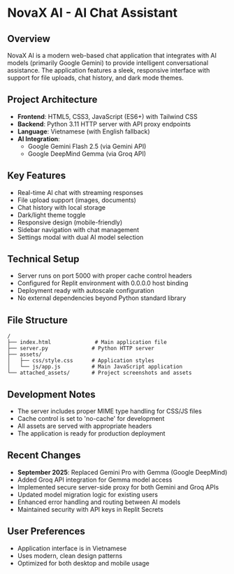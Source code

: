 # NovaX AI - AI Chat Assistant

## Overview
NovaX AI is a modern web-based chat application that integrates with AI models (primarily Google Gemini) to provide intelligent conversational assistance. The application features a sleek, responsive interface with support for file uploads, chat history, and dark mode themes.

## Project Architecture
- **Frontend**: HTML5, CSS3, JavaScript (ES6+) with Tailwind CSS
- **Backend**: Python 3.11 HTTP server with API proxy endpoints
- **Language**: Vietnamese (with English fallback)
- **AI Integration**: 
  - Google Gemini Flash 2.5 (via Gemini API)
  - Google DeepMind Gemma (via Groq API)

## Key Features
- Real-time AI chat with streaming responses
- File upload support (images, documents)
- Chat history with local storage
- Dark/light theme toggle
- Responsive design (mobile-friendly)
- Sidebar navigation with chat management
- Settings modal with dual AI model selection

## Technical Setup
- Server runs on port 5000 with proper cache control headers
- Configured for Replit environment with 0.0.0.0 host binding
- Deployment ready with autoscale configuration
- No external dependencies beyond Python standard library

## File Structure
```
/
├── index.html              # Main application file
├── server.py              # Python HTTP server
├── assets/
│   ├── css/style.css      # Application styles
│   └── js/app.js          # Main JavaScript application
└── attached_assets/       # Project screenshots and assets
```

## Development Notes
- The server includes proper MIME type handling for CSS/JS files
- Cache control is set to 'no-cache' for development
- All assets are served with appropriate headers
- The application is ready for production deployment

## Recent Changes
- **September 2025**: Replaced Gemini Pro with Gemma (Google DeepMind)
- Added Groq API integration for Gemma model access  
- Implemented secure server-side proxy for both Gemini and Groq APIs
- Updated model migration logic for existing users
- Enhanced error handling and routing between AI models
- Maintained security with API keys in Replit Secrets

## User Preferences
- Application interface is in Vietnamese
- Uses modern, clean design patterns
- Optimized for both desktop and mobile usage